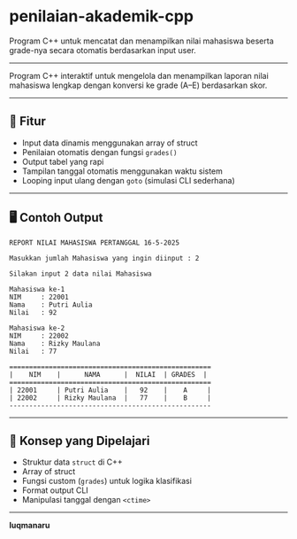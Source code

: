 # penilaian-akademik-cpp
Program C++ untuk mencatat dan menampilkan nilai mahasiswa beserta grade-nya secara otomatis berdasarkan input user.

---

Program C++ interaktif untuk mengelola dan menampilkan laporan nilai mahasiswa lengkap dengan konversi ke grade (A–E) berdasarkan skor.

---

## 🚀 Fitur

- Input data dinamis menggunakan array of struct
- Penilaian otomatis dengan fungsi `grades()`
- Output tabel yang rapi
- Tampilan tanggal otomatis menggunakan waktu sistem
- Looping input ulang dengan `goto` (simulasi CLI sederhana)

---

## 🖥️ Contoh Output

```
REPORT NILAI MAHASISWA PERTANGGAL 16-5-2025

Masukkan jumlah Mahasiswa yang ingin diinput : 2

Silakan input 2 data nilai Mahasiswa

Mahasiswa ke-1
NIM     : 22001
Nama    : Putri Aulia
Nilai   : 92

Mahasiswa ke-2
NIM     : 22002
Nama    : Rizky Maulana
Nilai   : 77

===================================================
|    NIM    |      NAMA      |  NILAI  | GRADES  |
===================================================
| 22001     | Putri Aulia    |   92    |    A     |
| 22002     | Rizky Maulana  |   77    |    B     |
---------------------------------------------------
```

---

## 🧠 Konsep yang Dipelajari

- Struktur data `struct` di C++
- Array of struct
- Fungsi custom (`grades`) untuk logika klasifikasi
- Format output CLI
- Manipulasi tanggal dengan `<ctime>`

---

**luqmanaru** 
